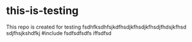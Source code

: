 # this-is-testing
This repo is created for testing
fsdhfksdhfsjkdfhsdjkfhsdjkfhsdjfhdsjkfhsd
sdjfhsjkshdfkj
#include<dsfsdfds>
fsdfsdfsdfs
iffsdfsd
